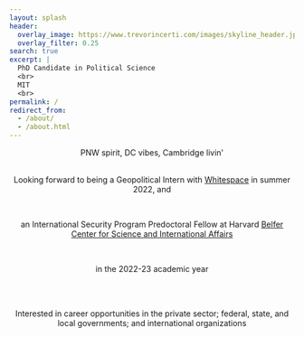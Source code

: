 ```yaml
---
layout: splash
header:
  overlay_image: https://www.trevorincerti.com/images/skyline_header.jpeg
  overlay_filter: 0.25
search: true
excerpt: |
  PhD Candidate in Political Science
  <br>
  MIT
  <br>
permalink: /
redirect_from: 
  - /about/
  - /about.html
---
```




<center>
PNW spirit, DC vibes, Cambridge livin'

<br> 
<br> 

Looking forward to being a Geopolitical Intern with <a href="https://inthewhitespace.com/">Whitespace</a> in summer 2022, and 

<br>

an International Security Program Predoctoral Fellow at Harvard <a href="https://www.belfercenter.org/program/international-security">Belfer Center for Science and International Affairs</a>

<br>

in the 2022-23 academic year

<br> 
<br> 

Interested in career opportunities in the private sector; federal, state, and local governments; and international organizations

<center>
